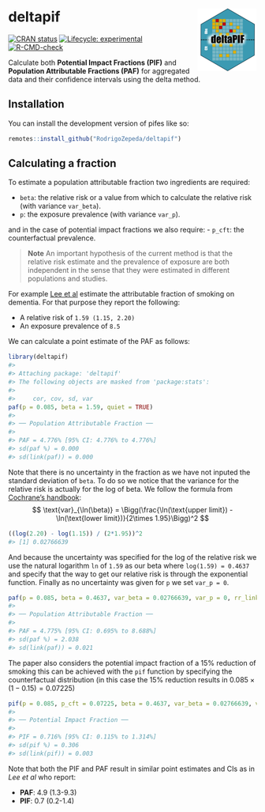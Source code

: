 
<!-- README.md is generated from README.Rmd. Please edit that file -->

# deltapif <img src="man/figures/logo.png" align="right" height="127" alt="The logo of the deltapif method showing an observed and a counterfactual population with coloured squares. A line partitions them in the middle. The image reads 'deltapif'." />

<!-- badges: start -->

[![CRAN
status](https://www.r-pkg.org/badges/version/pifes)](https://CRAN.R-project.org/package=deltapif)
[![Lifecycle:
experimental](https://img.shields.io/badge/lifecycle-experimental-orange.svg)](https://lifecycle.r-lib.org/articles/stages.html#experimental)
[![R-CMD-check](https://github.com/RodrigoZepeda/pifes/actions/workflows/R-CMD-check.yaml/badge.svg)](https://github.com/RodrigoZepeda/deltapif/actions/workflows/R-CMD-check.yaml)
<!-- badges: end -->

Calculate both **Potential Impact Fractions (PIF)** and **Population
Attributable Fractions (PAF)** for aggregated data and their confidence
intervals using the delta method.

## Installation

You can install the development version of pifes like so:

``` r
remotes::install_github("RodrigoZepeda/deltapif")
```

## Calculating a fraction

To estimate a population attributable fraction two ingredients are
required:

- `beta`: the relative risk or a value from which to calculate the
  relative risk (with variance `var_beta`).
- `p`: the exposure prevalence (with variance `var_p`).

and in the case of potential impact fractions we also require: -
`p_cft`: the counterfactual prevalence.

> **Note** An important hypothesis of the current method is that the
> relative risk estimate and the prevalence of exposure are both
> independent in the sense that they were estimated in different
> populations and studies.

For example [Lee et
al](https://doi.org/10.1001/jamanetworkopen.2022.19672) estimate the
attributable fraction of smoking on dementia. For that purpose they
report the following:

- A relative risk of `1.59 (1.15, 2.20)`
- An exposure prevalence of `8.5`

We can calculate a point estimate of the PAF as follows:

``` r
library(deltapif)
#> 
#> Attaching package: 'deltapif'
#> The following objects are masked from 'package:stats':
#> 
#>     cor, cov, sd, var
paf(p = 0.085, beta = 1.59, quiet = TRUE)
#> 
#> ── Population Attributable Fraction ──
#> 
#> PAF = 4.776% [95% CI: 4.776% to 4.776%]
#> sd(paf %) = 0.000
#> sd(link(paf)) = 0.000
```

Note that there is no uncertainty in the fraction as we have not inputed
the standard deviation of `beta`. To do so we notice that the variance
for the relative risk is actually for the log of beta. We follow the
formula from [Cochrane’s
handbook](https://handbook-5-1.cochrane.org/chapter_7/7_7_3_2_obtaining_standard_deviations_from_standard_errors_and.htm):
$$
\text{var}_{\ln(\beta)} = \Bigg(\frac{\ln(\text{upper limit}) - \ln(\text{lower limit})}{2\times 1.95}\Bigg)^2
$$

``` r
((log(2.20) - log(1.15)) / (2*1.95))^2
#> [1] 0.02766639
```

And because the uncertainty was specified for the log of the relative
risk we use the natural logarithm `ln` of `1.59` as our beta where
`log(1.59) = 0.4637` and specify that the way to get our relative risk
is through the exponential function. Finally as no uncertainty was given
for `p` we set `var_p = 0`.

``` r
paf(p = 0.085, beta = 0.4637, var_beta = 0.02766639, var_p = 0, rr_link = "exponential")
#> 
#> ── Population Attributable Fraction ──
#> 
#> PAF = 4.775% [95% CI: 0.695% to 8.688%]
#> sd(paf %) = 2.038
#> sd(link(paf)) = 0.021
```

The paper also considers the potential impact fraction of a 15%
reduction of smoking this can be achieved with the `pif` function by
specifying the counterfactual distribution (in this case the 15%
reduction results in $0.085 \times (1 - 0.15) = 0.07225$)

``` r
pif(p = 0.085, p_cft = 0.07225, beta = 0.4637, var_beta = 0.02766639, var_p = 0, rr_link = "exponential")
#> 
#> ── Potential Impact Fraction ──
#> 
#> PIF = 0.716% [95% CI: 0.115% to 1.314%]
#> sd(pif %) = 0.306
#> sd(link(pif)) = 0.003
```

Note that both the PIF and PAF result in similar point estimates and CIs
as in *Lee et al* who report:

- **PAF**: 4.9 (1.3-9.3)
- **PIF**: 0.7 (0.2-1.4)
